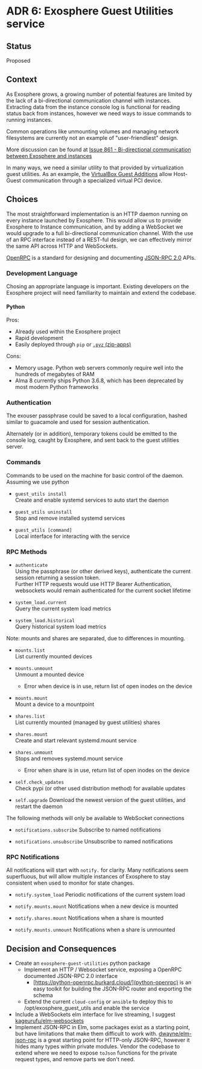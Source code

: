 # ADR 6: Exosphere Guest Utilities service

## Status

Proposed

## Context

As Exosphere grows, a growing number of potential features are limited by the lack of a bi-directional communication channel with instances. Extracting data from the instance console log is functional for reading status back from instances, however we need ways to issue commands to running instances. 

Common operations like unmounting volumes and managing network filesystems are currently not an example of "user-friendliest" design.

More discussion can be found at [Issue 861 - Bi-directional communication between Exosphere and instances](https://gitlab.com/exosphere/exosphere/-/issues/861)

In many ways, we need a similar utility to that provided by virtualization guest utilities. As an example, the [VirtualBox Guest Additions](https://wiki.osdev.org/VirtualBox_Guest_Additions) allow Host-Guest communication through a specialized virtual PCI device. 

## Choices

The most straightforward implementation is an HTTP daemon running on every instance launched by Exosphere. This would allow us to provide Exosphere to Instance communication, and by adding a WebSocket we would upgrade to a full bi-directional communication channel. With the use of an RPC interface instead of a REST-ful design, we can effectively mirror the same API across HTTP and WebSockets.

[OpenRPC](https://open-rpc.org/) is a standard for designing and documenting [JSON-RPC 2.0](https://www.jsonrpc.org/specification) APIs.

### Development Language

Chosing an appropriate language is important. Existing developers on the Exosphere project will need familiarity to maintain and extend the codebase.

#### Python

Pros: 
* Already used within the Exosphere project
* Rapid development
* Easily deployed through `pip` or [`.pyz` (zip-apps)](https://docs.python.org/3/library/zipapp.html)

Cons:
* Memory usage. Python web servers commonly require well into the hundreds of megabytes of RAM
* Alma 8 currently ships Python 3.6.8, which has been deprecated by most modern Python frameworks

### Authentication

The exouser passphrase could be saved to a local configuration, hashed similar to guacamole and used for session authentication.

Alternately (or in addition), temporary tokens could be emitted to the console log, caught by Exosphere, and sent back to the guest utilities server. 

### Commands

Commands to be used on the machine for basic control of the daemon. Assuming we use python

- `guest_utils install`  
  Create and enable systemd services to auto start the daemon

- `guest_utils uninstall`  
  Stop and remove installed systemd services

- `guest_utils [command]`  
  Local interface for interacting with the service

### RPC Methods

- `authenticate`  
  Using the passphrase (or other derived keys), authenticate the current session returning a session token.  
  Further HTTP requests would use HTTP Bearer Authentication, websockets would remain authenticated for the current socket lifetime

- `system_load.current`  
  Query the current system load metrics

- `system_load.historical`  
  Query historical system load metrics

Note: mounts and shares are separated, due to differences in mounting.

- `mounts.list`  
  List currently mounted devices

- `mounts.unmount`  
  Unmount a mounted device
  - Error when device is in use, return list of open inodes on the device

- `mounts.mount`  
  Mount a device to a mountpoint

- `shares.list`  
  List currently mounted (managed by guest utilities) shares

- `shares.mount`  
  Create and start relevant systemd.mount service

- `shares.unmount`  
  Stops and removes systemd.mount service
  - Error when share is in use, return list of open inodes on the device

- `self.check_updates`  
  Check pypi (or other used distribution method) for available updates

- `self.upgrade`
  Download the newest version of the guest utilities, and restart the daemon

The following methods will only be available to WebSocket connections

- `notifications.subscribe`
  Subscribe to named notifications

- `notifications.unsubscribe`
  Unsubscribe to named notifications

### RPC Notifications

All notifications will start with `notify.` for clarity. Many notifications seem superfluous, but will allow multiple instances of Exosphere to stay consistent when used to monitor for state changes.

- `notify.system_load`
  Periodic notifications of the current system load

- `notify.mounts.mount`
  Notifications when a new device is mounted

- `notify.shares.mount`
  Notifications when a share is mounted

- `notify.mounts.unmount`
  Notifications when a share is unmounted

## Decision and Consequences

- Create an `exosphere-guest-utilities` python package
  - Implement an HTTP / Websocket service, exposing a OpenRPC documented JSON-RPC 2.0 interface
    - [https://python-openrpc.burkard.cloud/](python-openrpc) is an easy toolkit for building the JSON-RPC router and exporting the schema
  - Extend the current `cloud-config` or `ansible` to deploy this to /opt/exosphere_guest_utils and enable the service
- Include a WebSockets elm interface for live streaming, I suggest [kageurufu/elm-websockets](https://github.com/kageurufu/elm-websockets)
- Implement JSON-RPC in Elm, some packages exist as a starting point, but have limitations that make them difficult to work with. [dwayne/elm-json-rpc](https://package.elm-lang.org/packages/dwayne/elm-json-rpc/latest/) is a great starting point for HTTP-only JSON-RPC, however it hides many types within private modules. Vendor the codebase to extend where we need to expose `toJson` functions for the private request types, and remove parts we don't need.

